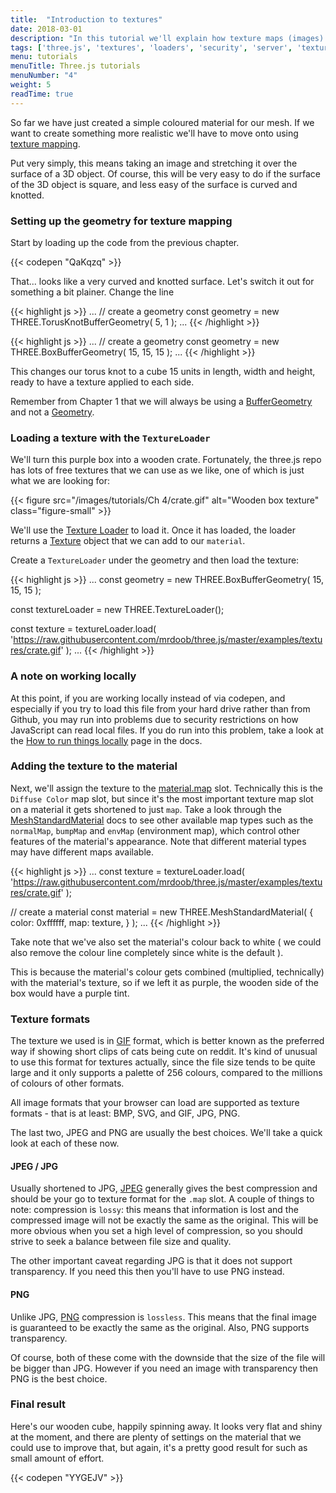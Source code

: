 ```yaml
---
title:  "Introduction to textures"
date: 2018-03-01
description: "In this tutorial we'll explain how texture maps (images) are used to make realistic looking materials. Then we'll load one up and show how it can be used in our scene"
tags: ['three.js', 'textures', 'loaders', 'security', 'server', 'textureLoader', 'browser']
menu: tutorials
menuTitle: Three.js tutorials
menuNumber: "4"
weight: 5
readTime: true
---
```

So far we have just created a simple coloured material for our mesh. If we want to create something more realistic we'll have to move onto using [texture mapping](https://en.wikipedia.org/wiki/Texture_mapping).

Put very simply, this means taking an image and stretching it over the surface of a 3D object. Of course, this will be very easy to do if the surface of the 3D object is square, and less easy of the surface is curved and knotted.

### Setting up the geometry for texture mapping

Start by loading up the code from the previous chapter.

{{< codepen "QaKqzq" >}}

That... looks like a very curved and knotted surface. Let's switch it out for something a bit plainer. Change the line

{{< highlight js >}}
...
  // create a geometry
  const geometry = new THREE.TorusKnotBufferGeometry( 5, 1 );
...
{{< /highlight >}}

{{< highlight js >}}
...
  // create a geometry
  const geometry = new THREE.BoxBufferGeometry( 15, 15, 15 );
...
{{< /highlight >}}

This changes our torus knot to a cube 15 units in length, width and height, ready to have a texture applied to each side.

Remember from Chapter 1 that we will always be using a [BufferGeometry](https://threejs.org/docs/#api/core/BufferGeometry) and not a [Geometry](https://threejs.org/docs/#api/core/Geometry).

### Loading a texture with the `TextureLoader`

We'll turn this purple box into a wooden crate. Fortunately, the three.js repo has lots of free textures that we can use as we like, one of which is just what we are looking for:

{{< figure src="/images/tutorials/Ch 4/crate.gif" alt="Wooden box texture" class="figure-small" >}}

We'll use the [Texture Loader](https://threejs.org/docs/#api/loaders/TextureLoader) to load it. Once it has loaded, the loader returns a [Texture](https://threejs.org/docs/#api/textures/Texture) object that we can add to our `material`.

Create a `TextureLoader` under the geometry and then load the texture:

{{< highlight js >}}
...
  const geometry = new THREE.BoxBufferGeometry( 15, 15, 15 );

  const textureLoader = new THREE.TextureLoader();

  const texture = textureLoader.load( 'https://raw.githubusercontent.com/mrdoob/three.js/master/examples/textures/crate.gif' );
...
{{< /highlight >}}

### A note on working locally

At this point, if you are working locally instead of via codepen, and especially if you try to load this file from your hard drive rather than from Github, you may run into problems due to security restrictions on how JavaScript can read local files. If you do run into this problem, take a look at the [How to run things locally](https://threejs.org/docs/#manual/introduction/How-to-run-things-locally) page in the docs.

### Adding the texture to the material

Next, we'll assign the texture to the [material.map](https://threejs.org/docs/#api/materials/MeshStandardMaterial.map) slot. Technically this is the `Diffuse Color` map slot, but since it's the most important texture map slot on a material it gets shortened to just `map`. Take a look through the [MeshStandardMaterial](https://threejs.org/docs/?q=loader#api/materials/MeshStandardMaterial) docs to see other available map types such as the `normalMap`, `bumpMap` and `envMap` (environment map), which control other features of the material's appearance. Note that different material types may have different maps available.

{{< highlight js >}}
...
  const texture = textureLoader.load( 'https://raw.githubusercontent.com/mrdoob/three.js/master/examples/textures/crate.gif' );

  // create a material
  const material = new THREE.MeshStandardMaterial( {
    color: 0xffffff,
    map: texture,
  } );
...
{{< /highlight >}}

Take note that we've also set the material's colour back to white ( we could also remove the colour line completely since white is the default ).

This is because the material's colour gets combined (multiplied, technically) with the material's texture, so if we left it as purple, the wooden side of the box would have a purple tint.

### Texture formats

The texture we used is in [GIF](https://en.wikipedia.org/wiki/GIF) format, which is better known as the preferred way if showing short clips of cats being cute on reddit. It's kind of unusual to use this format for textures actually, since the file size tends to be quite large and it only supports a palette of 256 colours, compared to the millions of colours of other formats.

All image formats that your browser can load are supported as texture formats - that is at least: BMP, SVG, and GIF, JPG, PNG.

The last two, JPEG and PNG are usually the best choices. We'll take a quick look at each of these now.

#### JPEG / JPG

Usually shortened to JPG, [JPEG](https://en.wikipedia.org/wiki/JPEG) generally gives the best compression and should be your go to texture format for the `.map` slot. A couple of things to note: compression is `lossy`: this means that information is lost and the compressed image will not be exactly the same as the original. This will be more obvious when you set a high level of compression, so you should strive to seek a balance between file size and quality.

The other important caveat regarding JPG is that it does not support transparency. If you need this then you'll have to use PNG instead.

#### PNG

Unlike JPG, [PNG](https://en.wikipedia.org/wiki/Portable_Network_Graphics) compression is `lossless`. This means that the final image is guaranteed to be exactly the same as the original. Also, PNG supports transparency.

Of course, both of these come with the downside that the size of the file will be bigger than JPG. However if you need an image with transparency then PNG is the best choice.

### Final result

Here's our wooden cube, happily spinning away. It looks very flat and shiny at the moment, and there are plenty of settings on the material that we could use to improve that, but again, it's a pretty good result for such as small amount of effort.

{{< codepen "YYGEJV" >}}
